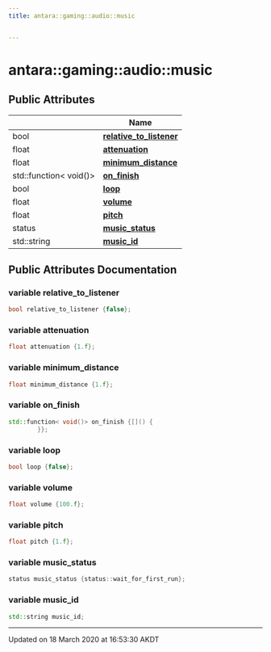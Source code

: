 ```yaml
---
title: antara::gaming::audio::music


---
```


# antara::gaming::audio::music

















## Public Attributes

|                | Name           |
| -------------- | -------------- |
| bool | **[relative_to_listener](Classes/structantara_1_1gaming_1_1audio_1_1music.md#variable-relative_to_listener)**  |
| float | **[attenuation](Classes/structantara_1_1gaming_1_1audio_1_1music.md#variable-attenuation)**  |
| float | **[minimum_distance](Classes/structantara_1_1gaming_1_1audio_1_1music.md#variable-minimum_distance)**  |
| std::function< void()> | **[on_finish](Classes/structantara_1_1gaming_1_1audio_1_1music.md#variable-on_finish)**  |
| bool | **[loop](Classes/structantara_1_1gaming_1_1audio_1_1music.md#variable-loop)**  |
| float | **[volume](Classes/structantara_1_1gaming_1_1audio_1_1music.md#variable-volume)**  |
| float | **[pitch](Classes/structantara_1_1gaming_1_1audio_1_1music.md#variable-pitch)**  |
| status | **[music_status](Classes/structantara_1_1gaming_1_1audio_1_1music.md#variable-music_status)**  |
| std::string | **[music_id](Classes/structantara_1_1gaming_1_1audio_1_1music.md#variable-music_id)**  |












## Public Attributes Documentation

### variable relative_to_listener

```cpp
bool relative_to_listener {false};
```




























### variable attenuation

```cpp
float attenuation {1.f};
```




























### variable minimum_distance

```cpp
float minimum_distance {1.f};
```




























### variable on_finish

```cpp
std::function< void()> on_finish {[]() {
        }};
```




























### variable loop

```cpp
bool loop {false};
```




























### variable volume

```cpp
float volume {100.f};
```




























### variable pitch

```cpp
float pitch {1.f};
```




























### variable music_status

```cpp
status music_status {status::wait_for_first_run};
```




























### variable music_id

```cpp
std::string music_id;
```
































-------------------------------

Updated on 18 March 2020 at 16:53:30 AKDT